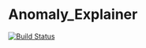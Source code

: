 # Anomaly_Explainer

[![Build Status](https://github.com/your-GitHub-username/Anomaly_Explainer.jl/actions/workflows/CI.yml/badge.svg?branch=main)](https://github.com/your-GitHub-username/Anomaly_Explainer.jl/actions/workflows/CI.yml?query=branch%3Amain)
